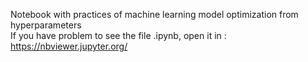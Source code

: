 Notebook with practices of machine learning model optimization from hyperparameters
</br>
If you have problem to see the file .ipynb, open it in : https://nbviewer.jupyter.org/
